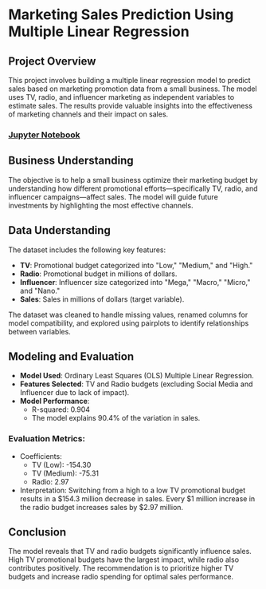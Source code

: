 # Marketing Sales Prediction Using Multiple Linear Regression

## Project Overview
This project involves building a multiple linear regression model to predict sales based on marketing promotion data from a small business. The model uses TV, radio, and influencer marketing as independent variables to estimate sales. The results provide valuable insights into the effectiveness of marketing channels and their impact on sales.

### [Jupyter Notebook](https://github.com/ismailSadouki/marketing-sales-prediction/blob/main/jupyter-notebook.ipynb)


## Business Understanding
The objective is to help a small business optimize their marketing budget by understanding how different promotional efforts—specifically TV, radio, and influencer campaigns—affect sales. The model will guide future investments by highlighting the most effective channels.

## Data Understanding
The dataset includes the following key features:
- **TV**: Promotional budget categorized into "Low," "Medium," and "High."
- **Radio**: Promotional budget in millions of dollars.
- **Influencer**: Influencer size categorized into "Mega," "Macro," "Micro," and "Nano."
- **Sales**: Sales in millions of dollars (target variable).

The dataset was cleaned to handle missing values, renamed columns for model compatibility, and explored using pairplots to identify relationships between variables.

## Modeling and Evaluation
- **Model Used**: Ordinary Least Squares (OLS) Multiple Linear Regression.
- **Features Selected**: TV and Radio budgets (excluding Social Media and Influencer due to lack of impact).
- **Model Performance**: 
  - R-squared: 0.904
  - The model explains 90.4% of the variation in sales.

### Evaluation Metrics:
- Coefficients:
  - TV (Low): -154.30
  - TV (Medium): -75.31
  - Radio: 2.97
- Interpretation: Switching from a high to a low TV promotional budget results in a $154.3 million decrease in sales. Every $1 million increase in the radio budget increases sales by $2.97 million.

## Conclusion
The model reveals that TV and radio budgets significantly influence sales. High TV promotional budgets have the largest impact, while radio also contributes positively. The recommendation is to prioritize higher TV budgets and increase radio spending for optimal sales performance.

